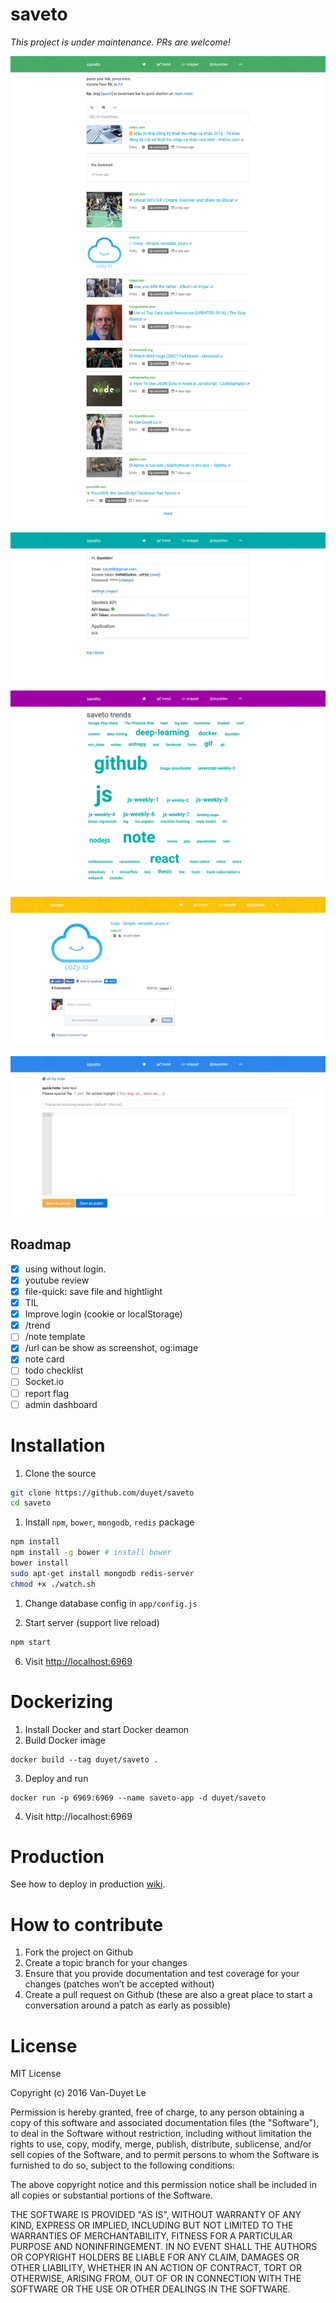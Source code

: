 # saveto

*This project is under maintenance. PRs are welcome!*

![](.github/screencapture-saveto-co-1472220247447.png)

![](.github/screencapture-saveto-co-me-1472219333280.png)

![](.github/screencapture-saveto-co-trend-1472219732376.png)

![](.github/screencapture-saveto-view-1472220400244.png)

![](.github/screencapture-saveto-co-note-1472219805542.png)


## Roadmap

- [x] using without login. 
- [x] youtube review
- [x] file-quick: save file and hightlight 
- [x] TIL
- [x] Improve login (cookie or localStorage)
- [x] /trend
- [ ] /note template 
- [x] /url can be show as screenshot, og:image 
- [x] note card 
- [ ] todo checklist 
- [ ] Socket.io 
- [ ] report flag
- [ ] admin dashboard
 
# Installation 

1. Clone the source 

```sh
git clone https://github.com/duyet/saveto
cd saveto
```

1. Install `npm`, `bower`, `mongodb`, `redis` package 

```sh
npm install 
npm install -g bower # install bower
bower install 
sudo apt-get install mongodb redis-server
chmod +x ./watch.sh
```

1. Change database config in `app/config.js`

1. Start server (support live reload)

```sh
npm start
```

6. Visit [http://localhost:6969](http://localhost:6969)

# Dockerizing

1. Install Docker and start Docker deamon
2. Build Docker image

```
docker build --tag duyet/saveto .
```

3. Deploy and run

```
docker run -p 6969:6969 --name saveto-app -d duyet/saveto
```

4. Visit http://localhost:6969

#  Production

See how to deploy in production [wiki](https://github.com/duyet/saveto/wiki/Production).

# How to contribute

1. Fork the project on Github
2. Create a topic branch for your changes
3. Ensure that you provide documentation and test coverage for your changes (patches won’t be accepted without)
4. Create a pull request on Github (these are also a great place to start a conversation around a patch as early as possible)

# License

MIT License

Copyright (c) 2016 Van-Duyet Le

Permission is hereby granted, free of charge, to any person obtaining a copy of this software and associated documentation files (the "Software"), to deal in the Software without restriction, including without limitation the rights to use, copy, modify, merge, publish, distribute, sublicense, and/or sell copies of the Software, and to permit persons to whom the Software is furnished to do so, subject to the following conditions:

The above copyright notice and this permission notice shall be included in all copies or substantial portions of the Software.

THE SOFTWARE IS PROVIDED "AS IS", WITHOUT WARRANTY OF ANY KIND, EXPRESS OR IMPLIED, INCLUDING BUT NOT LIMITED TO THE WARRANTIES OF MERCHANTABILITY, FITNESS FOR A PARTICULAR PURPOSE AND NONINFRINGEMENT. IN NO EVENT SHALL THE AUTHORS OR COPYRIGHT HOLDERS BE LIABLE FOR ANY CLAIM, DAMAGES OR OTHER LIABILITY, WHETHER IN AN ACTION OF CONTRACT, TORT OR OTHERWISE, ARISING FROM, OUT OF OR IN CONNECTION WITH THE SOFTWARE OR THE USE OR OTHER DEALINGS IN THE SOFTWARE.
